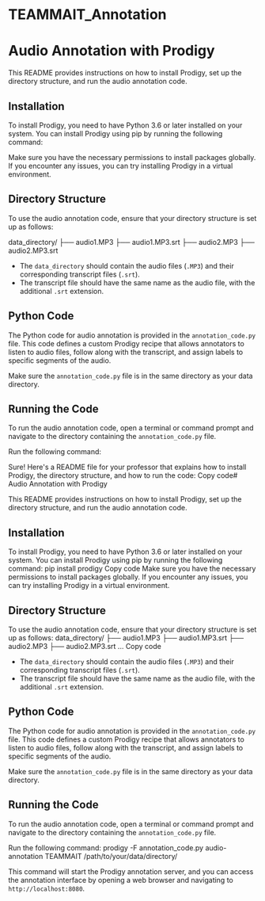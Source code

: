 # TEAMMAIT_Annotation

# Audio Annotation with Prodigy

This README provides instructions on how to install Prodigy, set up the directory structure, and run the audio annotation code.

## Installation

To install Prodigy, you need to have Python 3.6 or later installed on your system. You can install Prodigy using pip by running the following command:

Make sure you have the necessary permissions to install packages globally. If you encounter any issues, you can try installing Prodigy in a virtual environment.

## Directory Structure

To use the audio annotation code, ensure that your directory structure is set up as follows:

data_directory/
├── audio1.MP3
├── audio1.MP3.srt
├── audio2.MP3
├── audio2.MP3.srt

- The `data_directory` should contain the audio files (`.MP3`) and their corresponding transcript files (`.srt`).
- The transcript file should have the same name as the audio file, with the additional `.srt` extension.

## Python Code

The Python code for audio annotation is provided in the `annotation_code.py` file. This code defines a custom Prodigy recipe that allows annotators to listen to audio files, follow along with the transcript, and assign labels to specific segments of the audio.

Make sure the `annotation_code.py` file is in the same directory as your data directory.

## Running the Code

To run the audio annotation code, open a terminal or command prompt and navigate to the directory containing the `annotation_code.py` file.

Run the following command:

Sure! Here's a README file for your professor that explains how to install Prodigy, the directory structure, and how to run the code:
Copy code# Audio Annotation with Prodigy

This README provides instructions on how to install Prodigy, set up the directory structure, and run the audio annotation code.

## Installation

To install Prodigy, you need to have Python 3.6 or later installed on your system. You can install Prodigy using pip by running the following command:
pip install prodigy
Copy code
Make sure you have the necessary permissions to install packages globally. If you encounter any issues, you can try installing Prodigy in a virtual environment.

## Directory Structure

To use the audio annotation code, ensure that your directory structure is set up as follows:
data_directory/
├── audio1.MP3
├── audio1.MP3.srt
├── audio2.MP3
├── audio2.MP3.srt
...
Copy code
- The `data_directory` should contain the audio files (`.MP3`) and their corresponding transcript files (`.srt`).
- The transcript file should have the same name as the audio file, with the additional `.srt` extension.

## Python Code

The Python code for audio annotation is provided in the `annotation_code.py` file. This code defines a custom Prodigy recipe that allows annotators to listen to audio files, follow along with the transcript, and assign labels to specific segments of the audio.

Make sure the `annotation_code.py` file is in the same directory as your data directory.

## Running the Code

To run the audio annotation code, open a terminal or command prompt and navigate to the directory containing the `annotation_code.py` file.

Run the following command:
prodigy -F annotation_code.py audio-annotation TEAMMAIT /path/to/your/data/directory/

This command will start the Prodigy annotation server, and you can access the annotation interface by opening a web browser and navigating to `http://localhost:8080`.
